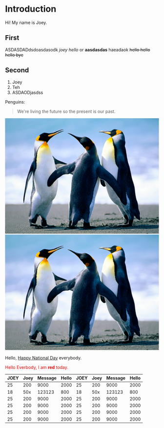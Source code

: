 # Introduction

Hi! My name is Joey. 

## First

ASDASDADdsdoasdasodk _joey hello_ or **aasdasdas** haeadaok ~~hello hello hello bye~~

## Second

1. Joey
2. Teh
3. ASDAODjasdss

Penguins: 
> We're living the future so
> the present is our past.

![gras](imgs/Penguins.jpg) ![gras](imgs/Penguins.jpg)

Hello, [Happy National Day](http://google.com/) everybody.

<p><span style="color: #ff0000;">Hello Everbody, I am <strong>red</strong> today.</span></p>

| JOEY| Joey | Message | Hello |  JOEY| Joey | Message | Hello | 
|---- | ---- | --- | --- |---- | ---- | --- | --- |
| 25  | 200  | 9000 | 2000 |  25  | 200  | 9000 | 2000 |
| 18  | 50x  | 123123 | 800 |  18  | 50x  | 123123 | 800 |
| 25  | 200  | 9000 | 2000 |  25  | 200  | 9000 | 2000 |
| 25  | 200  | 9000 | 2000 |  25  | 200  | 9000 | 2000 |
| 25  | 200  | 9000 | 2000 |  25  | 200  | 9000 | 2000 |
| 25  | 200  | 9000 | 2000 |  25  | 200  | 9000 | 2000 |



